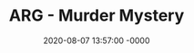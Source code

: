 ---
layout: post
title: "ARG - Murder Mystery"
date: 2020-08-07 13:57:00 -0000
categories: software
image: mmcommodore.png
summary: "A Murder Mystery Dinner goes virtual! I put my guests through an Alternate Reality Game (ARG) before the big event."
tags: Erlang Phoenix Firebase
featured: true
---